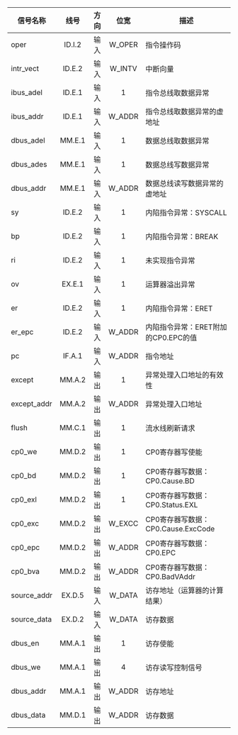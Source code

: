 | 信号名称    |  线号  | 方向 |  位宽  | 描述                                |
| ----------- | :----: | :--: | :----: | ----------------------------------- |
| oper        | ID.I.2 | 输入 | W_OPER | 指令操作码                          |
| intr_vect   | ID.E.2 | 输入 | W_INTV | 中断向量                            |
| ibus_adel   | ID.E.1 | 输入 |   1    | 指令总线取数据异常                  |
| ibus_addr   | ID.E.1 | 输入 | W_ADDR | 指令总线取数据异常的虚地址          |
| dbus_adel   | MM.E.1 | 输入 |   1    | 数据总线取数据异常                  |
| dbus_ades   | MM.E.1 | 输入 |   1    | 数据总线写数据异常                  |
| dbus_addr   | MM.E.1 | 输入 | W_ADDR | 数据总线读写数据异常的虚地址        |
| sy          | ID.E.2 | 输入 |   1    | 内陷指令异常：SYSCALL               |
| bp          | ID.E.2 | 输入 |   1    | 内陷指令异常：BREAK                 |
| ri          | ID.E.2 | 输入 |   1    | 未实现指令异常                      |
| ov          | EX.E.1 | 输入 |   1    | 运算器溢出异常                      |
| er          | ID.E.2 | 输入 |   1    | 内陷指令异常：ERET                  |
| er_epc      | ID.E.2 | 输入 | W_ADDR | 内陷指令异常：ERET附加的CP0.EPC的值 |
| pc          | IF.A.1 | 输入 | W_ADDR | 指令地址                            |
| except      | MM.A.2 | 输出 |   1    | 异常处理入口地址的有效性            |
| except_addr | MM.A.2 | 输出 | W_ADDR | 异常处理入口地址                    |
| flush       | MM.C.1 | 输出 |   1    | 流水线刷新请求                      |
| cp0_we      | MM.D.2 | 输出 |   1    | CP0寄存器写使能                     |
| cp0_bd      | MM.D.2 | 输出 |   1    | CP0寄存器写数据：CP0.Cause.BD       |
| cp0_exl     | MM.D.2 | 输出 |   1    | CP0寄存器写数据：CP0.Status.EXL     |
| cp0_exc     | MM.D.2 | 输出 | W_EXCC | CP0寄存器写数据：CP0.Cause.ExcCode  |
| cp0_epc     | MM.D.2 | 输出 | W_ADDR | CP0寄存器写数据：CP0.EPC            |
| cp0_bva     | MM.D.2 | 输出 | W_ADDR | CP0寄存器写数据：CP0.BadVAddr       |
| source_addr | EX.D.5 | 输入 | W_DATA | 访存地址（运算器的计算结果）        |
| source_data | EX.D.2 | 输入 | W_DATA | 访存数据                            |
| dbus_en     | MM.A.1 | 输出 |   1    | 访存使能                            |
| dbus_we     | MM.A.1 | 输出 |   4    | 访存读写控制信号                    |
| dbus_addr   | MM.A.1 | 输出 | W_ADDR | 访存地址                            |
| dbus_data   | MM.D.1 | 输出 | W_ADDR | 访存数据                            |

